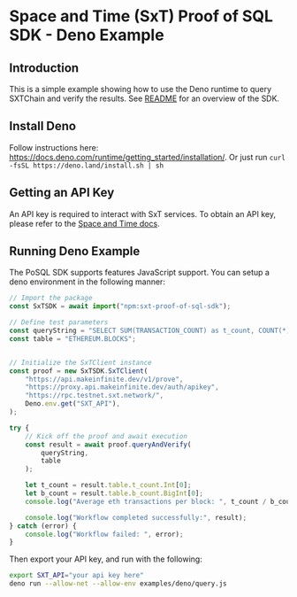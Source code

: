 # Space and Time (SxT) Proof of SQL SDK - Deno Example

## Introduction
This is a simple example showing how to use the Deno runtime to query SXTChain and verify the results. See [README](../../README.md) for an overview of the SDK.

## Install Deno

Follow instructions here: https://docs.deno.com/runtime/getting_started/installation/. Or just run
    ```
    curl -fsSL https://deno.land/install.sh | sh
    ```

## Getting an API Key

An API key is required to interact with SxT services. To obtain an API key, please refer to the [Space and Time docs](https://docs.spaceandtime.io/docs/accreditation-use-api-keys).

## Running Deno Example

The PoSQL SDK supports features JavaScript support. You can setup a deno environment in the following manner:

```javascript
// Import the package
const SxTSDK = await import("npm:sxt-proof-of-sql-sdk");

// Define test parameters
const queryString = "SELECT SUM(TRANSACTION_COUNT) as t_count, COUNT(*) as b_count FROM ETHEREUM.BLOCKS";
const table = "ETHEREUM.BLOCKS";


// Initialize the SxTClient instance
const proof = new SxTSDK.SxTClient(
    "https://api.makeinfinite.dev/v1/prove",
    "https://proxy.api.makeinfinite.dev/auth/apikey",
    "https://rpc.testnet.sxt.network/",
    Deno.env.get("SXT_API"),
);

try {
    // Kick off the proof and await execution
    const result = await proof.queryAndVerify(
        queryString,
        table
    );

    let t_count = result.table.t_count.Int[0];
    let b_count = result.table.b_count.BigInt[0];
    console.log("Average eth transactions per block: ", t_count / b_count);

    console.log("Workflow completed successfully:", result);
} catch (error) {
    console.log("Workflow failed: ", error);
}

```

Then export your API key, and run with the following:

```bash
export SXT_API="your api key here"
deno run --allow-net --allow-env examples/deno/query.js
```
